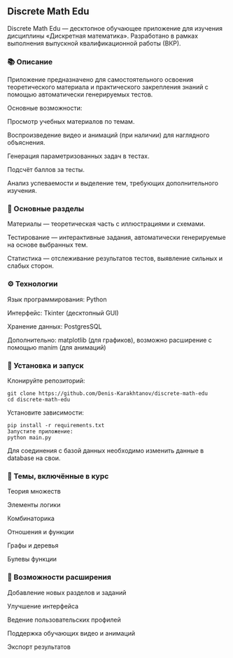 ## Discrete Math Edu

Discrete Math Edu — десктопное обучающее приложение для изучения дисциплины «Дискретная математика». Разработано в рамках выполнения выпускной квалификационной работы (ВКР).

### 📚 Описание 
Приложение предназначено для самостоятельного освоения теоретического материала и практического закрепления знаний с помощью автоматически генерируемых тестов.

Основные возможности:

Просмотр учебных материалов по темам.

Воспроизведение видео и анимаций (при наличии) для наглядного объяснения.

Генерация параметризованных задач в тестах.

Подсчёт баллов за тесты.

Анализ успеваемости и выделение тем, требующих дополнительного изучения.

### 🧩 Основные разделы

Материалы — теоретическая часть с иллюстрациями и схемами.

Тестирование — интерактивные задания, автоматически генерируемые на основе выбранных тем.

Статистика — отслеживание результатов тестов, выявление сильных и слабых сторон.

### ⚙️ Технологии
Язык программирования: Python

Интерфейс: Tkinter (десктопный GUI)

Хранение данных: PostgresSQL

Дополнительно: matplotlib (для графиков), возможно расширение с помощью manim (для анимаций)

### 🚀 Установка и запуск
Клонируйте репозиторий:

```
git clone https://github.com/Denis-Karakhtanov/discrete-math-edu
cd discrete-math-edu
```

Установите зависимости:

```
pip install -r requirements.txt
Запустите приложение:
python main.py
```
Для соединения с базой данных необходимо изменить данные в database на свои.

### 🧠 Темы, включённые в курс
Теория множеств

Элементы логики

Комбинаторика

Отношения и функции

Графы и деревья

Булевы функции

### 🔧 Возможности расширения
Добавление новых разделов и заданий

Улучшение интерфейса

Ведение пользовательских профилей

Поддержка обучающих видео и анимаций

Экспорт результатов
